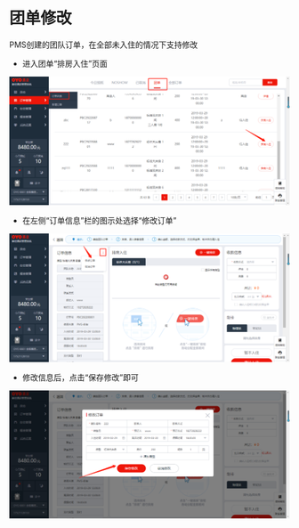 # 团单修改

PMS创建的团队订单，在全部未入住的情况下支持修改

* 进入团单“排房入住”页面

![](../../../.gitbook/assets/image%20%28581%29.png)

* 在左侧“订单信息”栏的图示处选择“修改订单”

![](../../../.gitbook/assets/image%20%28563%29.png)

* 修改信息后，点击“保存修改”即可

![](../../../.gitbook/assets/image%20%28422%29.png)

